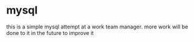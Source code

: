 # mysql

this is a simple mysql attempt at a work team manager.  more work will be done to it in the future to improve it
